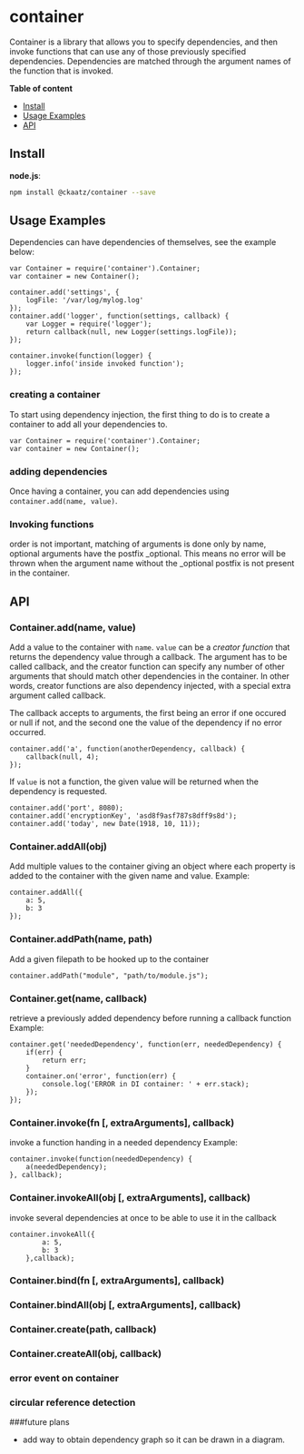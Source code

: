 # container

Container is a library that allows you to specify  dependencies, and then invoke functions that can use any of those previously specified dependencies. Dependencies are matched through the argument names of the function that is invoked.

__Table of content__

- [Install](#install)
- [Usage Examples](#usage-examples)
- [API](#api)

## Install

**node.js**:

```bash
npm install @ckaatz/container --save
```

## Usage Examples

Dependencies can have dependencies of themselves, see the example below:

```
var Container = require('container').Container;
var container = new Container();

container.add('settings', {
	logFile: '/var/log/mylog.log'
});
container.add('logger', function(settings, callback) {
	var Logger = require('logger');
	return callback(null, new Logger(settings.logFile));
});

container.invoke(function(logger) {
	logger.info('inside invoked function');
});
```

### creating a container
To start using dependency injection, the first thing to do is to create a container to add all your dependencies to.

```
var Container = require('container').Container;
var container = new Container();
```

### adding dependencies

Once having a container, you can add dependencies using ```container.add(name, value)```.

### Invoking functions
order is not important, matching of arguments is done only by name, optional arguments have the postfix \_optional. This means no error will be thrown when the argument name without the _optional postfix is not present in the container.

## API

### Container.add(name, value)
Add a value to the container with ```name```. ```value``` can be a *creator function* that returns the dependency value through a callback. The argument has to be called callback, and the creator function can specify any number of other arguments that should match other dependencies in the container. In other words, creator functions are also dependency injected, with a special extra argument called callback.

The callback accepts to arguments, the first being an error if one occured or null if not, and the second one the value of the dependency if no error occurred.

```
container.add('a', function(anotherDependency, callback) {
	callback(null, 4);
});
```

If ```value``` is not a function, the given value will be returned when the dependency is requested.

```
container.add('port', 8080);
container.add('encryptionKey', 'asd8f9asf787s8dff9s8d');
container.add('today', new Date(1918, 10, 11));
```

### Container.addAll(obj)
Add multiple values to the container giving an object where each property is added to the container with the given name and value. Example:

```
container.addAll({
	a: 5,
	b: 3
});
```

### Container.addPath(name, path)
Add a given filepath to be hooked up to the container

```
container.addPath("module", "path/to/module.js");
```

### Container.get(name, callback)
retrieve a previously added dependency before running a callback function
Example:

```
container.get('neededDependency', function(err, neededDependency) {
    if(err) {
        return err;
    }
    container.on('error', function(err) {
        console.log('ERROR in DI container: ' + err.stack);
    });
});
```
### Container.invoke(fn [, extraArguments], callback)
invoke a function handing in a needed dependency
Example:

```
container.invoke(function(neededDependency) {
    a(neededDependency);
}, callback);
```
### Container.invokeAll(obj [, extraArguments], callback)
invoke several dependencies at once to be able to use it in the callback
```
container.invokeAll({
		a: 5,
		b: 3
	},callback);
```

### Container.bind(fn [, extraArguments], callback)
### Container.bindAll(obj [, extraArguments], callback)
### Container.create(path, callback)
### Container.createAll(obj, callback)

### error event on container

### circular reference detection

###future plans
   * add way to obtain dependency graph so it can be drawn in a diagram.

